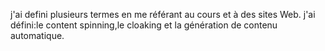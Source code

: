 j'ai defini plusieurs termes en me référant au cours et à des sites Web.
j'ai défini:le content spinning,le cloaking et la génération de contenu automatique.
